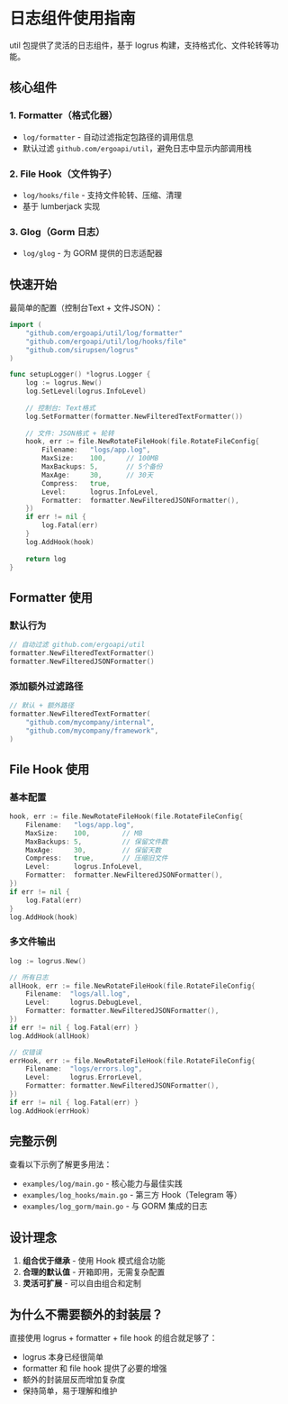 # 日志组件使用指南

util 包提供了灵活的日志组件，基于 logrus 构建，支持格式化、文件轮转等功能。

## 核心组件

### 1. Formatter（格式化器）
- `log/formatter` - 自动过滤指定包路径的调用信息
- 默认过滤 `github.com/ergoapi/util`，避免日志中显示内部调用栈

### 2. File Hook（文件钩子）
- `log/hooks/file` - 支持文件轮转、压缩、清理
- 基于 lumberjack 实现

### 3. Glog（Gorm 日志）
- `log/glog` - 为 GORM 提供的日志适配器

## 快速开始

最简单的配置（控制台Text + 文件JSON）：

```go
import (
    "github.com/ergoapi/util/log/formatter"
    "github.com/ergoapi/util/log/hooks/file"
    "github.com/sirupsen/logrus"
)

func setupLogger() *logrus.Logger {
    log := logrus.New()
    log.SetLevel(logrus.InfoLevel)
    
    // 控制台: Text格式
    log.SetFormatter(formatter.NewFilteredTextFormatter())
    
    // 文件: JSON格式 + 轮转
    hook, err := file.NewRotateFileHook(file.RotateFileConfig{
        Filename:   "logs/app.log",
        MaxSize:    100,     // 100MB
        MaxBackups: 5,       // 5个备份
        MaxAge:     30,      // 30天
        Compress:   true,
        Level:      logrus.InfoLevel,
        Formatter:  formatter.NewFilteredJSONFormatter(),
    })
    if err != nil {
        log.Fatal(err)
    }
    log.AddHook(hook)
    
    return log
}
```

## Formatter 使用

### 默认行为
```go
// 自动过滤 github.com/ergoapi/util
formatter.NewFilteredTextFormatter()
formatter.NewFilteredJSONFormatter()
```

### 添加额外过滤路径
```go
// 默认 + 额外路径
formatter.NewFilteredTextFormatter(
    "github.com/mycompany/internal",
    "github.com/mycompany/framework",
)
```

## File Hook 使用

### 基本配置
```go
hook, err := file.NewRotateFileHook(file.RotateFileConfig{
    Filename:   "logs/app.log",
    MaxSize:    100,        // MB
    MaxBackups: 5,          // 保留文件数
    MaxAge:     30,         // 保留天数
    Compress:   true,       // 压缩旧文件
    Level:      logrus.InfoLevel,
    Formatter:  formatter.NewFilteredJSONFormatter(),
})
if err != nil {
    log.Fatal(err)
}
log.AddHook(hook)
```

### 多文件输出
```go
log := logrus.New()

// 所有日志
allHook, err := file.NewRotateFileHook(file.RotateFileConfig{
    Filename:  "logs/all.log",
    Level:     logrus.DebugLevel,
    Formatter: formatter.NewFilteredJSONFormatter(),
})
if err != nil { log.Fatal(err) }
log.AddHook(allHook)

// 仅错误
errHook, err := file.NewRotateFileHook(file.RotateFileConfig{
    Filename:  "logs/errors.log",
    Level:     logrus.ErrorLevel,
    Formatter: formatter.NewFilteredJSONFormatter(),
})
if err != nil { log.Fatal(err) }
log.AddHook(errHook)
```

## 完整示例

查看以下示例了解更多用法：

- `examples/log/main.go` - 核心能力与最佳实践
- `examples/log_hooks/main.go` - 第三方 Hook（Telegram 等）
- `examples/log_gorm/main.go` - 与 GORM 集成的日志

## 设计理念

1. **组合优于继承** - 使用 Hook 模式组合功能
2. **合理的默认值** - 开箱即用，无需复杂配置
3. **灵活可扩展** - 可以自由组合和定制

## 为什么不需要额外的封装层？

直接使用 logrus + formatter + file hook 的组合就足够了：

- logrus 本身已经很简单
- formatter 和 file hook 提供了必要的增强
- 额外的封装层反而增加复杂度
- 保持简单，易于理解和维护
